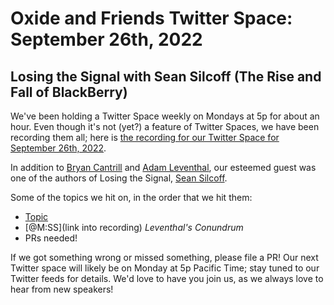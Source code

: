 # Oxide and Friends Twitter Space: September 26th, 2022

## Losing the Signal with Sean Silcoff (The Rise and Fall of BlackBerry)

We've been holding a Twitter Space weekly on Mondays at 5p for about an hour.
Even though it's not (yet?) a feature of Twitter Spaces, we have been
recording them all; here is
[the recording for our Twitter Space for September 26th, 2022](https://youtu.be/68TVcHeBsBU).

In addition to
[Bryan Cantrill](https://twitter.com/bcantrill) and
[Adam Leventhal](https://twitter.com/ahl),
our esteemed guest was one of the authors of Losing the Signal,
[Sean Silcoff](https://twitter.com/SeanSilcoff).

Some of the topics we hit on, in the order that we hit them:

- [Topic](link)
- [@M:SS](link into recording)
  *Leventhal's Conundrum*
- PRs needed!

If we got something wrong or missed something, please file a PR!
Our next Twitter space will likely be on Monday at 5p Pacific Time; stay tuned
to our Twitter feeds for details.  We'd love to have you join us, as we
always love to hear from new speakers!


